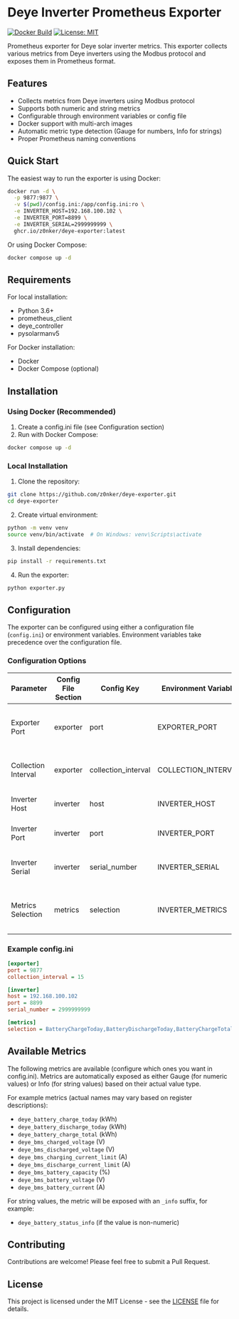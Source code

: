 # Deye Inverter Prometheus Exporter

[![Docker Build](https://github.com/z0nker/deye-exporter/actions/workflows/docker-build.yml/badge.svg)](https://github.com/z0nker/deye-exporter/actions/workflows/docker-build.yml)
[![License: MIT](https://img.shields.io/badge/License-MIT-yellow.svg)](https://opensource.org/licenses/MIT)

Prometheus exporter for Deye solar inverter metrics. This exporter collects various metrics from Deye inverters using the Modbus protocol and exposes them in Prometheus format.

## Features

- Collects metrics from Deye inverters using Modbus protocol
- Supports both numeric and string metrics
- Configurable through environment variables or config file
- Docker support with multi-arch images
- Automatic metric type detection (Gauge for numbers, Info for strings)
- Proper Prometheus naming conventions

## Quick Start

The easiest way to run the exporter is using Docker:

```bash
docker run -d \
  -p 9877:9877 \
  -v $(pwd)/config.ini:/app/config.ini:ro \
  -e INVERTER_HOST=192.168.100.102 \
  -e INVERTER_PORT=8899 \
  -e INVERTER_SERIAL=2999999999 \
  ghcr.io/z0nker/deye-exporter:latest
```

Or using Docker Compose:

```bash
docker compose up -d
```

## Requirements

For local installation:
- Python 3.6+
- prometheus_client
- deye_controller
- pysolarmanv5

For Docker installation:
- Docker
- Docker Compose (optional)

## Installation

### Using Docker (Recommended)

1. Create a config.ini file (see Configuration section)
2. Run with Docker Compose:
```bash
docker compose up -d
```

### Local Installation

1. Clone the repository:
```bash
git clone https://github.com/z0nker/deye-exporter.git
cd deye-exporter
```

2. Create virtual environment:
```bash
python -m venv venv
source venv/bin/activate  # On Windows: venv\Scripts\activate
```

3. Install dependencies:
```bash
pip install -r requirements.txt
```

4. Run the exporter:
```bash
python exporter.py
```

## Configuration

The exporter can be configured using either a configuration file (`config.ini`) or environment variables.
Environment variables take precedence over the configuration file.

### Configuration Options

| Parameter | Config File Section | Config Key | Environment Variable | Default | Description |
|-----------|-------------------|------------|---------------------|---------|-------------|
| Exporter Port | exporter | port | EXPORTER_PORT | 9877 | The port on which the exporter web server runs |
| Collection Interval | exporter | collection_interval | COLLECTION_INTERVAL | 15 | How often to collect metrics (in seconds) |
| Inverter Host | inverter | host | INVERTER_HOST | 192.168.100.102 | IP address of the Deye inverter |
| Inverter Port | inverter | port | INVERTER_PORT | 8899 | Port of the Deye inverter |
| Inverter Serial | inverter | serial_number | INVERTER_SERIAL | 2999999999 | Serial number of the Deye inverter |
| Metrics Selection | metrics | selection | INVERTER_METRICS | [] | Comma-separated list of metrics to collect |

### Example config.ini

```ini
[exporter]
port = 9877
collection_interval = 15

[inverter]
host = 192.168.100.102
port = 8899
serial_number = 2999999999

[metrics]
selection = BatteryChargeToday,BatteryDischargeToday,BatteryChargeTotal,BMSChargedVoltage,BMSDischargedVoltage,BMSChargingCurrentLimit,BMSDischargeCurrentLimit,BMSBatteryCapacity,BMSBatteryVoltage,BMSBatteryCurrent
```

## Available Metrics

The following metrics are available (configure which ones you want in config.ini).
Metrics are automatically exposed as either Gauge (for numeric values) or Info (for string values) based on their actual value type.

For example metrics (actual names may vary based on register descriptions):
- `deye_battery_charge_today` (kWh)
- `deye_battery_discharge_today` (kWh)
- `deye_battery_charge_total` (kWh)
- `deye_bms_charged_voltage` (V)
- `deye_bms_discharged_voltage` (V)
- `deye_bms_charging_current_limit` (A)
- `deye_bms_discharge_current_limit` (A)
- `deye_bms_battery_capacity` (%)
- `deye_bms_battery_voltage` (V)
- `deye_bms_battery_current` (A)

For string values, the metric will be exposed with an `_info` suffix, for example:
- `deye_battery_status_info` (if the value is non-numeric)

## Contributing

Contributions are welcome! Please feel free to submit a Pull Request.

## License

This project is licensed under the MIT License - see the [LICENSE](LICENSE) file for details.
